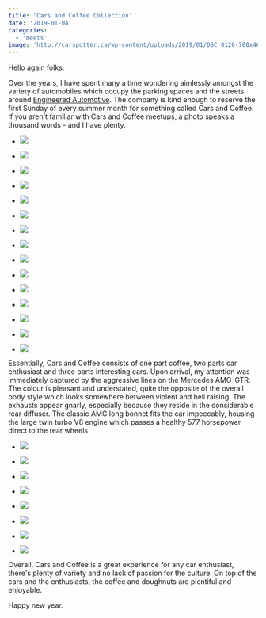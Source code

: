 ```yaml
---
title: 'Cars and Coffee Collection'
date: '2019-01-04'
categories:
  - 'meets'
image: 'http://carspotter.ca/wp-content/uploads/2019/01/DSC_0126-700x467.jpg'
---
```


Hello again folks.

Over the years, I have spent many a time wondering aimlessly amongst the variety of automobiles which occupy the parking spaces and the streets around [Engineered Automotive](https://www.engineeredautomotive.com). The company is kind enough to reserve the first Sunday of every summer month for something called Cars and Coffee. If you aren't familiar with Cars and Coffee meetups, a photo speaks a thousand words - and I have plenty.

- ![](http://carspotter.ca/wp-content/uploads/2019/01/DSC_0126-700x467.jpg)

- ![](http://carspotter.ca/wp-content/uploads/2019/01/DSC_0133-700x467.jpg)

- ![](http://carspotter.ca/wp-content/uploads/2019/01/DSC_0118-700x467.jpg)

- ![](http://carspotter.ca/wp-content/uploads/2019/01/DSC_0124-700x467.jpg)

- ![](http://carspotter.ca/wp-content/uploads/2019/01/DSC_0113-700x467.jpg)

- ![](http://carspotter.ca/wp-content/uploads/2019/01/DSC_0111-700x467.jpg)

- ![](http://carspotter.ca/wp-content/uploads/2019/01/DSC_0028-700x467.jpg)

- ![](http://carspotter.ca/wp-content/uploads/2019/01/DSC_0093-700x467.jpg)

- ![](http://carspotter.ca/wp-content/uploads/2019/01/DSC_0087-700x467.jpg)

- ![](http://carspotter.ca/wp-content/uploads/2019/01/DSC_0079-700x467.jpg)

- ![](http://carspotter.ca/wp-content/uploads/2019/01/DSC_0076-700x467.jpg)

- ![](http://carspotter.ca/wp-content/uploads/2019/01/DSC_0068-700x467.jpg)

- ![](http://carspotter.ca/wp-content/uploads/2019/01/DSC_0058-700x467.jpg)

- ![](http://carspotter.ca/wp-content/uploads/2019/01/DSC_0054-700x467.jpg)

- ![](http://carspotter.ca/wp-content/uploads/2018/05/cropped-DSC_0071-e1525630099920-700x467.jpg)

Essentially, Cars and Coffee consists of one part coffee, two parts car enthusiast and three parts interesting cars. Upon arrival, my attention was immediately captured by the aggressive lines on the Mercedes AMG-GTR. The colour is pleasant and understated, quite the opposite of the overall body style which looks somewhere between violent and hell raising. The exhausts appear gnarly, especially because they reside in the considerable rear diffuser. The classic AMG long bonnet fits the car impeccably, housing the large twin turbo V8 engine which passes a healthy 577 horsepower direct to the rear wheels.

- ![](http://carspotter.ca/wp-content/uploads/2019/01/DSC_0051-700x467.jpg)

- ![](http://carspotter.ca/wp-content/uploads/2019/01/DSC_0052-700x467.jpg)

- ![](http://carspotter.ca/wp-content/uploads/2019/01/DSC_0063-700x467.jpg)

- ![](http://carspotter.ca/wp-content/uploads/2019/01/DSC_0049-700x467.jpg)

- ![](http://carspotter.ca/wp-content/uploads/2019/01/DSC_0014-700x467.jpg)

- ![](http://carspotter.ca/wp-content/uploads/2019/01/DSC_0039-700x467.jpg)

- ![](http://carspotter.ca/wp-content/uploads/2019/01/DSC_0040-700x467.jpg)

- ![](http://carspotter.ca/wp-content/uploads/2019/01/DSC_0044-700x467.jpg)

Overall, Cars and Coffee is a great experience for any car enthusiast, there's plenty of variety and no lack of passion for the culture. On top of the cars and the enthusiasts, the coffee and doughnuts are plentiful and enjoyable.

Happy new year.
